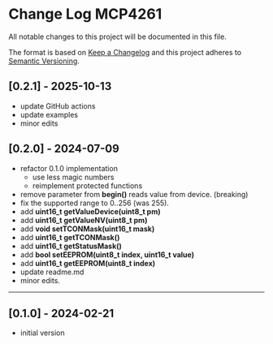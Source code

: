 # Change Log MCP4261

All notable changes to this project will be documented in this file.

The format is based on [Keep a Changelog](http://keepachangelog.com/)
and this project adheres to [Semantic Versioning](http://semver.org/).


## [0.2.1] - 2025-10-13
- update GitHub actions
- update examples
- minor edits

## [0.2.0] - 2024-07-09
- refactor 0.1.0 implementation
  - use less magic numbers
  - reimplement protected functions
- remove parameter from **begin()** reads value from device. (breaking)
- fix the supported range to 0..256 (was 255).
- add **uint16_t getValueDevice(uint8_t pm)**
- add **uint16_t getValueNV(uint8_t pm)**
- add **void setTCONMask(uint16_t mask)**
- add **uint16_t getTCONMask()**
- add **uint16_t getStatusMask()**
- add **bool setEEPROM(uint8_t index, uint16_t value)**
- add **uint16_t getEEPROM(uint8_t index)**
- update readme.md
- minor edits.

----

## [0.1.0] - 2024-02-21
- initial version
